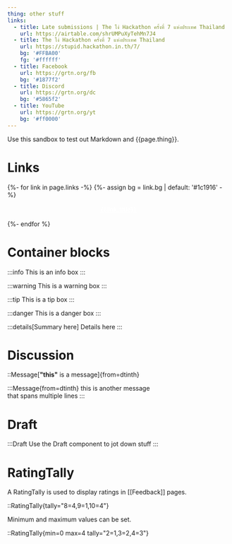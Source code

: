 ```yaml
---
thing: other stuff
links:
  - title: Late submissions | The โง่ Hackathon ครั้งที่ 7 แห่งประเทศ Thailand
    url: https://airtable.com/shrUMPuXyTehMn7J4
  - title: The โง่ Hackathon ครั้งที่ 7 แห่งประเทศ Thailand
    url: https://stupid.hackathon.in.th/7/
    bg: '#FFBA00'
    fg: '#ffffff'
  - title: Facebook
    url: https://grtn.org/fb
    bg: '#1877f2'
  - title: Discord
    url: https://grtn.org/dc
    bg: '#5865f2'
  - title: YouTube
    url: https://grtn.org/yt
    bg: '#ff0000'
---
```


Use this sandbox to test out Markdown and {{page.thing}}.

# Links

<div style="display: flex; flex-direction: column; gap: 0.5rem">
{%- for link in page.links -%}
{%- assign bg = link.bg | default: '#1c1916' -%}
<a href="{{link.url}}" style="padding: 0.5rem; display: flex; text-align: center; border-radius: 0.25rem; background: {{ bg }}; color: #fff;">
<span style="font-size: 1.5em; display: flex; align-items: center; flex: none"><iconify-icon icon="clarity:world-line"></iconify-icon></span>
<span style="flex: 1"><strong>{{link.title}}</strong></span>
<span style="font-size: 1.5em; display: flex; align-items: center; flex: none"><iconify-icon icon="mdi:chevron-right"></iconify-icon></span>
</a>
{%- endfor %}
</div>

# Container blocks

:::info
This is an info box
:::

:::warning
This is a warning box
:::

:::tip
This is a tip box
:::

:::danger
This is a danger box
:::

:::details[Summary here]
Details here
:::

# Discussion

::Message[**"this"** is a message]{from=dtinth}

:::Message{from=dtinth}
this is another message \
that spans multiple lines
:::

# Draft

:::Draft
<span onmouseover="console.log('meow')">Use the Draft component to jot down stuff</span>
:::

# RatingTally

A RatingTally is used to display ratings in [[Feedback]] pages.

::RatingTally{tally="8=4,9=1,10=4"}

Minimum and maximum values can be set.

::RatingTally{min=0 max=4 tally="2=1,3=2,4=3"}
